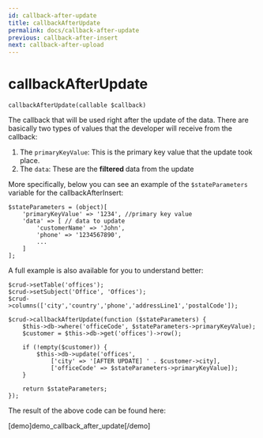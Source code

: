 ```yaml
---
id: callback-after-update
title: callbackAfterUpdate
permalink: docs/callback-after-update
previous: callback-after-insert
next: callback-after-upload
---
```


# callbackAfterUpdate

<pre><code class="language-php">callbackAfterUpdate(callable $callback)</code></pre>

The callback that will be used right after the update of the data. There are basically two types of values that the developer will receive from the callback:
<ol>
 	<li>The <code>primaryKeyValue</code>: This is the primary key value that the update took place.</li>
 	<li>The <code>data</code>: These are the <strong>filtered </strong>data from the update</li>
</ol>

More specifically, below you can see an example of the <code>$stateParameters</code> variable for the callbackAfterInsert:
<pre><code class="language-php">$stateParameters = (object)[
    'primaryKeyValue' => '1234', //primary key value
    'data' => [ // data to update
        'customerName' => 'John',
        'phone' => '1234567890',
        ...
    ]
];</code></pre>

A full example is also available for you to understand better:

<pre><code class="language-php">$crud->setTable('offices');
$crud->setSubject('Office', 'Offices');
$crud->columns(['city','country','phone','addressLine1','postalCode']);

$crud->callbackAfterUpdate(function ($stateParameters) {
    $this->db->where('officeCode', $stateParameters->primaryKeyValue);
    $customer = $this->db->get('offices')->row();

    if (!empty($customer)) {
        $this->db->update('offices',
            ['city' => '[AFTER UPDATE] ' . $customer->city],
            ['officeCode' => $stateParameters->primaryKeyValue]);
    }

    return $stateParameters;
});</code></pre>

The result of the above code can be found here:

[demo]demo_callback_after_update[/demo]